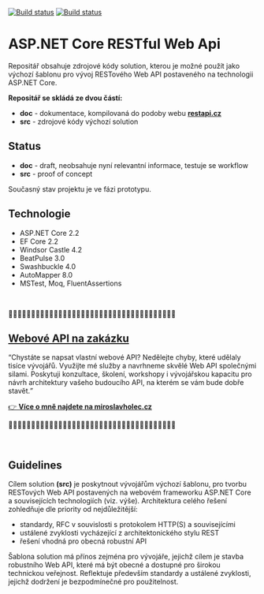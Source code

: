 [![Build status](https://mholec.visualstudio.com/DEV/_apis/build/status/Websites%20-%20HTML/RestApiCz)](https://mholec.visualstudio.com/DEV/_build/latest?definitionId=52)
[![Build status](https://mholec.visualstudio.com/DEV/_apis/build/status/RestApiCz%20-%20Apic)](https://mholec.visualstudio.com/DEV/_build/latest?definitionId=0)

# ASP.NET Core RESTful Web Api

Repositář obsahuje zdrojové kódy solution, kterou je možné použít jako výchozí šablonu pro vývoj RESTového Web API postaveného na technologii ASP.NET Core.

**Repositář se skládá ze dvou částí:**

- **doc** - dokumentace, kompilovaná do podoby webu **[restapi.cz](https://www.restapi.cz)**
- **src** - zdrojové kódy výchozí solution

## Status

- **doc** - draft, neobsahuje nyní relevantní informace, testuje se workflow
- **src** - proof of concept

Současný stav projektu je ve fázi prototypu.

## Technologie

- ASP.NET Core 2.2
- EF Core 2.2
- Windsor Castle 4.2
- BeatPulse 3.0
- Swashbuckle 4.0
- AutoMapper 8.0
- MSTest, Moq, FluentAssertions


<p>&nbsp;</p>

📄📄📄📄📄📄📄📄📄📄📄📄📄📄📄📄📄📄📄📄📄📄📄📄📄📄📄📄📄📄📄📄📄📄📄📄📄
<div>
  <h2><a href="https://www.miroslavholec.cz">Webové API na zakázku</a></h2>
  <p><q>Chystáte se napsat vlastní webové API? Nedělejte chyby, které udělaly tisíce vývojářů. Využijte mé služby a navrhneme 
    skvělé Web API společnými silami. Poskytuji konzultace, školení, workshopy i vývojářskou kapacitu pro návrh architektury
    vašeho budoucího API, na kterém se vám bude dobře stavět.</q>
  </p>
  <p><a href="https://www.miroslavholec.cz"> 👉 <strong>Více o mně najdete na miroslavholec.cz</strong></a></p>
</div>

📄📄📄📄📄📄📄📄📄📄📄📄📄📄📄📄📄📄📄📄📄📄📄📄📄📄📄📄📄📄📄📄📄📄📄📄📄

<p>&nbsp;</p>

## Guidelines

Cílem solution **(src)** je poskytnout vývojářům výchozí šablonu, pro tvorbu RESTových Web API postavených na webovém frameworku ASP.NET Core a souvisejících technologiích (viz. výše). Architektura celého řešení zohledňuje dle priority od nejdůležitější:

- standardy, RFC v souvislosti s protokolem HTTP(S) a souvisejícími
- ustálené zvyklosti vycházející z architektonického stylu REST
- řešení vhodná pro obecná robustní API

Šablona solution má přínos zejména pro vývojáře, jejichž cílem je stavba robustního Web API, které má být obecné a dostupné pro širokou technickou veřejnost. Reflektuje především standardy a ustálené zvyklosti, jejichž dodržení je bezpodmínečné pro použitelnost.

